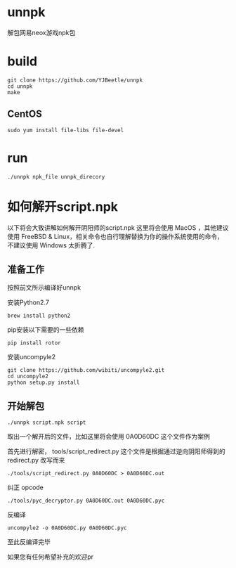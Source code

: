 # unnpk
解包网易neox游戏npk包

# build

```
git clone https://github.com/YJBeetle/unnpk
cd unnpk
make
```
## CentOS

```
sudo yum install file-libs file-devel
```

# run

```
./unnpk npk_file unnpk_direcory
```

# 如何解开script.npk

以下将会大致讲解如何解开阴阳师的script.npk
这里将会使用 MacOS ，其他建议使用 FreeBSD & Linux，相关命令也自行理解替换为你的操作系统使用的命令，不建议使用 Windows 太折腾了.

## 准备工作

按照前文所示编译好unnpk

安装Python2.7
```
brew install python2
```

pip安装以下需要的一些依赖
```
pip install rotor
```

安装uncompyle2
```
git clone https://github.com/wibiti/uncompyle2.git
cd uncompyle2
python setup.py install
```

## 开始解包

```
./unnpk script.npk script

```

取出一个解开后的文件，比如这里将会使用 0A0D60DC 这个文件作为案例

首先进行解密， tools/script_redirect.py 这个文件是根据通过逆向阴阳师得到的 redirect.py 改写而来

```
./tools/script_redirect.py 0A0D60DC > 0A0D60DC.out

```

纠正 opcode

```
./tools/pyc_decryptor.py 0A0D60DC.out 0A0D60DC.pyc
```

反编译

```
uncompyle2 -o 0A0D60DC.py 0A0D60DC.pyc
```

至此反编译完毕

如果您有任何希望补充的欢迎pr